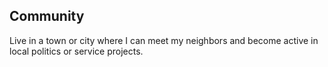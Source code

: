 ## Community

Live in a town or city where I can meet my neighbors and become active in local politics or service projects.